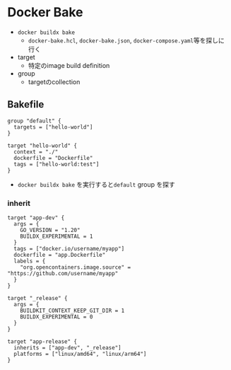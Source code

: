 # Docker Bake

* `docker buildx bake`
  * `docker-bake.hcl`, `docker-bake.json`, `docker-compose.yaml`等を探しに行く
* target
  * 特定のimage build definition
* group
  * targetのcollection

## Bakefile

```hcl
group "default" {
  targets = ["hello-world"]
}

target "hello-world" {
  context = "./"
  dockerfile = "Dockerfile"
  tags = ["hello-world:test"]
}
```

* `docker buildx bake` を実行すると`default` group を探す


### inherit

```hcl
target "app-dev" {
  args = {
    GO_VERSION = "1.20"
    BUILDX_EXPERIMENTAL = 1
  }
  tags = ["docker.io/username/myapp"]
  dockerfile = "app.Dockerfile"
  labels = {
    "org.opencontainers.image.source" = "https://github.com/username/myapp"
  }
}

target "_release" {
  args = {
    BUILDKIT_CONTEXT_KEEP_GIT_DIR = 1
    BUILDX_EXPERIMENTAL = 0
  }
}

target "app-release" {
  inherits = ["app-dev", "_release"]
  platforms = ["linux/amd64", "linux/arm64"]
}
```
